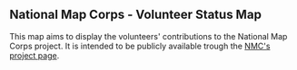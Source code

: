 ## National Map Corps - Volunteer Status Map

This map aims to display the volunteers' contributions to the National Map Corps project. It is intended to be publicly available trough the [NMC's project page](https://my.usgs.gov/confluence/display/nationalmapcorps/Home).
